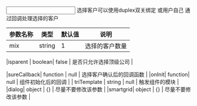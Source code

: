 <input type="text" ms-widget="selcustom" ms-duplex="customval" />
选择客户可以使用duplex双关绑定 或用户自己 通过回调处理选择的客户

| 参数名称  |     类型|  默认值  |说明     |
| :--------  |  ------- | ------| -------- |
|mix      | string| 1 | 选择的客户数量|

|isparent | boolean| false           | 是否只允许选择顶级公司 |

|sureCallback| function | null | 选择客户确认后的回调函数 |
|onInit| function| null | 组件初始化后的回调 |
| triTemplate | string | null | 触发组件的模块 |
|dialog| object | {} | 尽量不要修改该参数 | 
|smartgrid| object | {} | 尽量不要修改该参数 |


